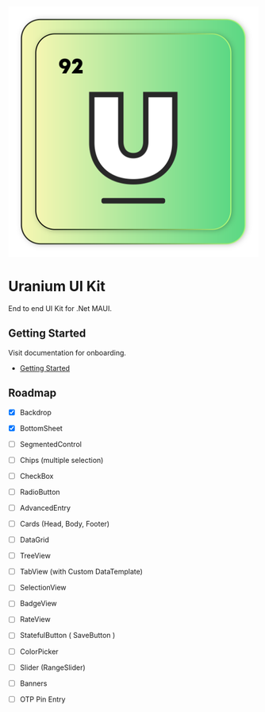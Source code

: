 ![MAUI Uranium UI Kit](art/logo.svg)
# Uranium UI Kit
End to end UI Kit for .Net MAUI.

 ## Getting Started
Visit documentation for onboarding.

- [Getting Started](docs/en/Getting-Started.md)


## Roadmap

- [x] Backdrop
- [x] BottomSheet
- [ ] SegmentedControl

- [ ] Chips (multiple selection)
- [ ] CheckBox
- [ ] RadioButton
- [ ] AdvancedEntry
- [ ] Cards (Head, Body, Footer)
- [ ] DataGrid
- [ ] TreeView
- [ ] TabView (with Custom DataTemplate)

- [ ] SelectionView
- [ ] BadgeView
- [ ] RateView
- [ ] StatefulButton ( SaveButton )
- [ ] ColorPicker
- [ ] Slider (RangeSlider)
- [ ] Banners 
- [ ] OTP Pin Entry
